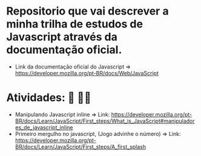 # Repositorio que vai descrever a minha trilha de estudos de Javascript através da documentação oficial. 

- Link da documentação oficial do Javascript => https://developer.mozilla.org/pt-BR/docs/Web/JavaScript

# Atividades: :pencil: :man_technologist:

- Manipulando Javascript inline  => Link: https://developer.mozilla.org/pt-BR/docs/Learn/JavaScript/First_steps/What_is_JavaScript#manipuladores_de_javascript_inline
- Primeiro mergulho no javascript, (Jogo advinhe o número) => Link: https://developer.mozilla.org/pt-BR/docs/Learn/JavaScript/First_steps/A_first_splash
